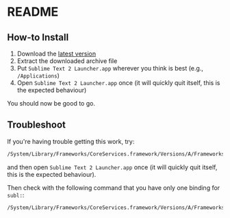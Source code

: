 README
======

How-to Install
--------------

 1. Download the [latest version](https://github.com/exalted/sublimetext-launcher/archive/master.zip)
 2. Extract the downloaded archive file
 3. Put `Sublime Text 2 Launcher.app` wherever you think is best (e.g., `/Applications`)
 4. Open `Sublime Text 2 Launcher.app` once (it will quickly quit itself, this is the expected behaviour)

You should now be good to go.

Troubleshoot
------------

If you're having trouble getting this work, try:

```bash
/System/Library/Frameworks/CoreServices.framework/Versions/A/Frameworks/LaunchServices.framework/Versions/A/Support/lsregister -kill -r -domain local -domain system -domain user
```

and then open `Sublime Text 2 Launcher.app` once (it will quickly quit itself, this is the expected behaviour).

Then check with the following command that you have only one binding for `subl:`:

```bash
/System/Library/Frameworks/CoreServices.framework/Versions/A/Frameworks/LaunchServices.framework/Versions/A/Support/lsregister -dump | grep -B6 bindings:.*subl:
```
